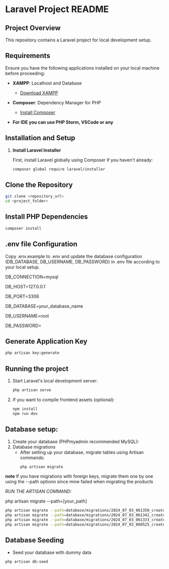 # Laravel Project README

## Project Overview

This repository contains a Laravel project for local development setup.

## Requirements
  
Ensure you have the following applications installed on your local machine before proceeding:

- **XAMPP**: Localhost and Database
  - [Download XAMPP](https://www.apachefriends.org/download.html)

- **Composer**: Dependency Manager for PHP
  - [Install Composer](https://getcomposer.org/)
    
- **For IDE you can use PHP Storm, VSCode or any**


## Installation and Setup

1. **Install Laravel Installer**

   First, install Laravel globally using Composer if you haven't already:

   ```bash
   composer global require laravel/installer
   ```

## Clone the Repository
   ```bash
  git clone <repository_url>
  cd <project_folder>
  ```

## Install PHP Dependencies
  ```bash
  composer install
  ```

## .env file Configuration
Copy .env.example to .env and update the database configuration 
(DB_DATABASE, DB_USERNAME, DB_PASSWORD) in .env file according to your local setup.

DB_CONNECTION=mysql

DB_HOST=127.0.0.1

DB_PORT=3306

DB_DATABASE=your_database_name

DB_USERNAME=root

DB_PASSWORD=

## Generate Application Key
  ```bash
  php artisan key:generate
  ```
## Running the project

  1. Start Laravel's local development server:
     ```bash
     php artisan serve
     ```
  2. If you want to compile frontend assets (optional):
     ```bash
     npm install
     npm run dev
     ```

## Database setup:

  1. Create your database (PHPmyadmin recommended MySQL):
  2. Database migrations
     - After setting up your database, migrate tables using Artisan commands:
       ```bash
       php artisan migrate
       ```
  **note** If you have migrations with foreign keys, migrate them one by one using the
  --path optionn since mine failed when migrating the products
  
  *RUN THE ARTISAN COMMAND:*
  
php artisan migrate --path=[your_path]
  ```bash
php artisan migrate --path=database/migrations/2024_07_03_061350_create_discounts_table.php
php artisan migrate --path=database/migrations/2024_07_03_061341_create_product_inventories_table.php
php artisan migrate --path=database/migrations/2024_07_03_061333_create_product_categories_table.php
php artisan migrate --path=database/migrations/2024_07_03_060525_create_products_table.php
```


## Database Seeding
   - Seed your database with dummy data
  ```bash
  php artisan db:seed
  ```


 

 

